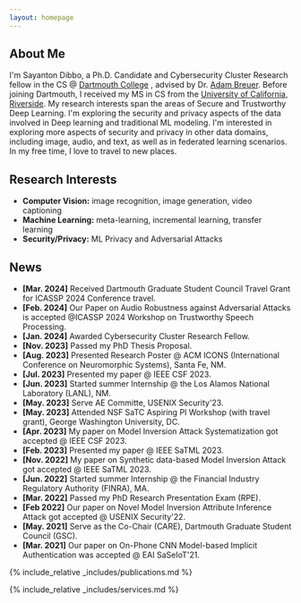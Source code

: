 ```yaml
---
layout: homepage
---
```


## About Me

I'm Sayanton Dibbo, a Ph.D. Candidate and Cybersecurity Cluster Research fellow in the CS @ <a href="https://web.cs.dartmouth.edu/">Dartmouth College</a> , advised by Dr. <a href="https://www.adambreuer.com/">Adam Breuer</a>. Before joining Dartmouth, I received my MS in CS from the <a href="https://www1.cs.ucr.edu//">University of California, Riverside</a>. 
My research interests span the areas of Secure and Trustworthy Deep Learning.  I'm exploring the security and privacy aspects of the data involved in Deep learning and traditional ML modeling. I'm interested in exploring more aspects of security and privacy in other data domains, including image, audio, and text, as well as in federated learning scenarios.
In my free time, I love to travel to new places.

## Research Interests

- **Computer Vision:** image recognition, image generation, video captioning
- **Machine Learning:** meta-learning, incremental learning, transfer learning
- **Security/Privacy:** ML Privacy and Adversarial Attacks


## News

- **[Mar. 2024]** Received Dartmouth Graduate Student Council Travel Grant for ICASSP 2024 Conference travel.
- **[Feb. 2024]** Our Paper on Audio Robustness against Adversarial Attacks is accepted @ICASSP 2024 Workshop on Trustworthy Speech Processing.
- **[Jan. 2024]** Awarded Cybersecurity Cluster Research Fellow.
- **[Nov. 2023]** Passed my PhD Thesis Proposal.
- **[Aug. 2023]** Presented Research Poster @ ACM ICONS (International Conference on Neuromorphic Systems), Santa Fe, NM.
- **[Jul. 2023]** Presented my paper @ IEEE CSF 2023.
- **[Jun. 2023]** Started summer Internship @ the Los Alamos National Laboratory (LANL), NM.
- **[May. 2023]** Serve AE Committe, USENIX Security'23.
- **[May. 2023]** Attended NSF SaTC Aspiring PI Workshop (with travel grant), George Washington University, DC.
- **[Apr. 2023]** My paper on Model Inversion Attack Systematization got accepted @ IEEE CSF 2023.
- **[Feb. 2023]** Presented my paper @ IEEE SaTML 2023.
- **[Nov. 2022]** My paper on Synthetic data-based Model Inversion Attack got accepted @ IEEE SaTML 2023.
- **[Jun. 2022]** Started summer Internship @ the Financial Industry Regulatory Authority (FINRA), MA.
- **[Mar. 2022]** Passed my PhD Research Presentation Exam (RPE).
- **[Feb 2022]** Our paper on Novel Model Inversion Attribute Inference Attack got accepted @ USENIX Security'22.
- **[May. 2021]** Serve as the Co-Chair (CARE), Dartmouth Graduate Student Council (GSC).
- **[Mar. 2021]** Our paper on On-Phone CNN Model-based Implicit Authentication was accepted @ EAI SaSeIoT'21.


{% include_relative _includes/publications.md %}

{% include_relative _includes/services.md %}
